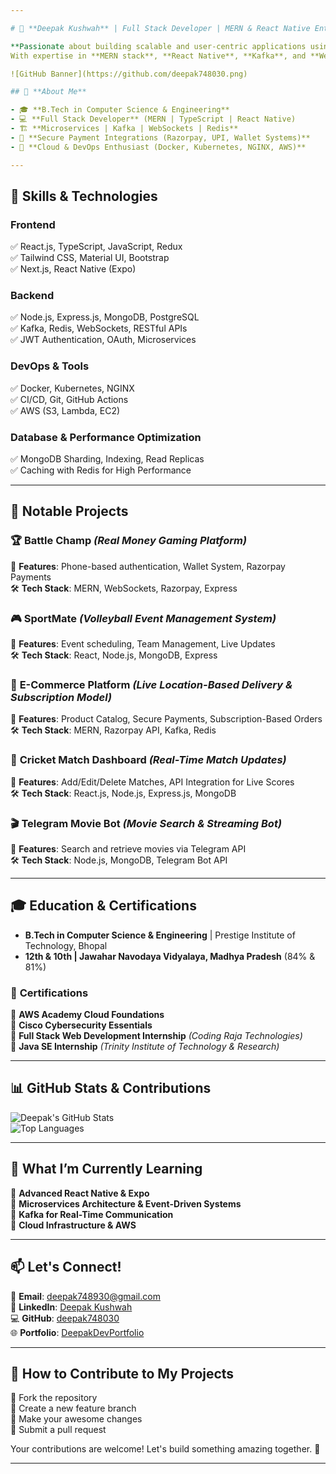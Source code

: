 ```yaml
---

# 🚀 **Deepak Kushwah** | Full Stack Developer | MERN & React Native Enthusiast  

**Passionate about building scalable and user-centric applications using modern technologies.**  
With expertise in **MERN stack**, **React Native**, **Kafka**, and **WebSockets**, I specialize in crafting high-performance web and mobile applications.  

![GitHub Banner](https://github.com/deepak748030.png)  

## 🌟 **About Me**  

- 🎓 **B.Tech in Computer Science & Engineering**  
- 💻 **Full Stack Developer** (MERN | TypeScript | React Native)  
- 🏗 **Microservices | Kafka | WebSockets | Redis**  
- 🔐 **Secure Payment Integrations (Razorpay, UPI, Wallet Systems)**  
- 🚀 **Cloud & DevOps Enthusiast (Docker, Kubernetes, NGINX, AWS)**  

---
```


## 🔧 **Skills & Technologies**  

### **Frontend**  
✅ React.js, TypeScript, JavaScript, Redux  
✅ Tailwind CSS, Material UI, Bootstrap  
✅ Next.js, React Native (Expo)  

### **Backend**  
✅ Node.js, Express.js, MongoDB, PostgreSQL  
✅ Kafka, Redis, WebSockets, RESTful APIs  
✅ JWT Authentication, OAuth, Microservices  

### **DevOps & Tools**  
✅ Docker, Kubernetes, NGINX  
✅ CI/CD, Git, GitHub Actions  
✅ AWS (S3, Lambda, EC2)  

### **Database & Performance Optimization**  
✅ MongoDB Sharding, Indexing, Read Replicas  
✅ Caching with Redis for High Performance  

---

## 🚀 **Notable Projects**  

### 🏆 **Battle Champ** *(Real Money Gaming Platform)*  
📌 **Features**: Phone-based authentication, Wallet System, Razorpay Payments  
🛠 **Tech Stack**: MERN, WebSockets, Razorpay, Express  

### 🎮 **SportMate** *(Volleyball Event Management System)*  
📌 **Features**: Event scheduling, Team Management, Live Updates  
🛠 **Tech Stack**: React, Node.js, MongoDB, Express  

### 🛒 **E-Commerce Platform** *(Live Location-Based Delivery & Subscription Model)*  
📌 **Features**: Product Catalog, Secure Payments, Subscription-Based Orders  
🛠 **Tech Stack**: MERN, Razorpay API, Kafka, Redis  

### 🏏 **Cricket Match Dashboard** *(Real-Time Match Updates)*  
📌 **Features**: Add/Edit/Delete Matches, API Integration for Live Scores  
🛠 **Tech Stack**: React.js, Node.js, Express.js, MongoDB  

### 🎬 **Telegram Movie Bot** *(Movie Search & Streaming Bot)*  
📌 **Features**: Search and retrieve movies via Telegram API  
🛠 **Tech Stack**: Node.js, MongoDB, Telegram Bot API  

---

## 🎓 **Education & Certifications**  

- **B.Tech in Computer Science & Engineering** | Prestige Institute of Technology, Bhopal  
- **12th & 10th | Jawahar Navodaya Vidyalaya, Madhya Pradesh** (84% & 81%)  

### 📜 **Certifications**  
📌 **AWS Academy Cloud Foundations**  
📌 **Cisco Cybersecurity Essentials**  
📌 **Full Stack Web Development Internship** *(Coding Raja Technologies)*  
📌 **Java SE Internship** *(Trinity Institute of Technology & Research)*  

---

## 📊 **GitHub Stats & Contributions**  

![Deepak's GitHub Stats](https://github-readme-stats.vercel.app/api?username=deepak748030&show_icons=true&count_private=true&theme=radical)  
![Top Languages](https://github-readme-stats.vercel.app/api/top-langs/?username=deepak748030&layout=compact&theme=radical)  

---

## 🌱 **What I’m Currently Learning**  

📌 **Advanced React Native & Expo**  
📌 **Microservices Architecture & Event-Driven Systems**  
📌 **Kafka for Real-Time Communication**  
📌 **Cloud Infrastructure & AWS**  

---

## 📫 **Let's Connect!**  

📩 **Email**: [deepak748930@gmail.com](mailto:deepak748930@gmail.com)  
🔗 **LinkedIn**: [Deepak Kushwah](https://www.linkedin.com/in/deepak-kushwah-43b23a259)  
💻 **GitHub**: [deepak748030](https://github.com/deepak748030)  
🌐 **Portfolio**: [DeepakDevPortfolio](https://portfolio-8bh8.vercel.app/)  

---

## 🤝 **How to Contribute to My Projects**  

🚀 Fork the repository  
🚀 Create a new feature branch  
🚀 Make your awesome changes  
🚀 Submit a pull request  

Your contributions are welcome! Let's build something amazing together. 🎉  

---
